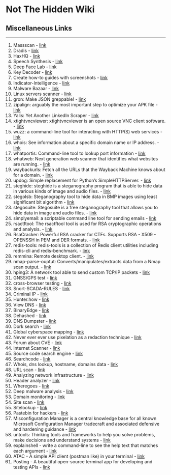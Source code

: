 # Not The Hidden Wiki

## Miscellaneous Links
-----

1. Massscan - [link](https://danielmiessler.com/study/masscan/)
2. Dradis - [link](https://dradisframework.com/ce/)
3. HaxHQ - [link](https://haxhq.com)
4. Speech Synthesis - [link](https://elevenlabs.io/speech-synthesis)
5. Deep Face Lab - [link](https://github.com/iperov/DeepFaceLab)
6. Key Decoder - [link](https://github.com/MaximeBeasse/KeyDecoder)
7. Create how-to guides with screenshots - [link](https://chromewebstore.google.com/detail/tango-create-how-to-guide/lggdbpblkekjjbobadliahffoaobaknh)
8. Indicator-Intelligence - [link](https://github.com/OsmanKandemir/indicator-intelligence)
9. Malware Bazaar - [link](https://bazaar.abuse.ch/)
10. Linux servers scanner - [link](https://cybersecuritynews.com/scan-linux-servers/)
11. gron: Make JSON greppable! - [link](https://github.com/tomnomnom/gron)
12. zipalign: arguably the most important step to optimize your APK file - [link](https://developer.android.com/studio/command-line/zipalign)
13. Yalis: Yet Another LinkedIn Scraper - [link](https://github.com/EatonChips/yalis)
14. xtightvncviewer: xtightvncviewer is an open source VNC client software. - [link](https://www.commandlinux.com/man-page/man1/xtightvncviewer.1.html)
15. wuzz: a command-line tool for interacting with HTTP(S) web services - [link](https://github.com/asciimoo/wuzz)
16. whois: See information about a specific domain name or IP address. - [link](https://packages.debian.org/sid/whois)
17. whatportis: Command-line tool to lookup port information - [link](https://github.com/ncrocfer/whatportis)
18. whatweb: Next generation web scanner that identifies what websites are running. - [link](https://github.com/urbanadventurer/WhatWeb)
19. waybackurls: Fetch all the URLs that the Wayback Machine knows about for a domain. - [link](https://github.com/tomnomnom/waybackurls)
20. updog: Simple replacement for Python’s SimpleHTTPServer. - [link](https://github.com/sc0tfree/updog)
21. steghide: steghide is a steganography program that is able to hide data in various kinds of image and audio files. - [link](https://github.com/StefanoDeVuono/steghide)
22. stegolsb: Steganography tool to hide data in BMP images using least significant bit algorithm - [link](https://github.com/KyTn/STEGOLSB)
23. stegosuite: Stegosuite is a free steganography tool that allows you to hide data in image and audio files. - [link](https://github.com/osde8info/stegosuite)
24. simplyemail: a scriptable command line tool for sending emails - [link](https://github.com/SimplySecurity/SimplyEmail)
25. rsactftool: The rsactftool tool is used for RSA cryptographic operations and analysis. - [link](https://github.com/RsaCtfTool/RsaCtfTool)
26. RsaCracker: Powerful RSA cracker for CTFs. Supports RSA - X509 - OPENSSH in PEM and DER formats. - [link](https://github.com/skyf0l/RsaCracker)
27. redis-tools: redis-tools is a collection of Redis client utilities including redis-cli and redis-benchmark. - [link](https://github.com/antirez/redis-tools)
28. remmina: Remote desktop client. - [link](https://github.com/FreeRDP/Remmina)
29. nmap-parse-ouptut: Converts/manipulates/extracts data from a Nmap scan output. - [link](https://github.com/ernw/nmap-parse-output)
30. hping3: A network tool able to send custom TCP/IP packets - [link](https://github.com/antirez/hping)
31. GNSS/GPS test - [link](https://github.com/barbeau/gpstest)
32. cross-browser testing - [link](https://www.browserling.com/)
33. Snort-SCADA-RULES - [link](https://github.com/digitalbond/Quickdraw-Snort)
34. Criminal IP - [link](https://www.criminalip.io/)
35. Hunter.how - [link](https://hunter.how/)
36. View DNS - [link](https://viewdns.info/)
37. BinaryEdge - [link](https://www.binaryedge.io/)
38. Dehashed - [link](https://www.dehashed.com/)
39. DNS Dumpster - [link](https://dnsdumpster.com/)
40. Dork search - [link](https://dorksearch.com/)
41. Global cyberspace mapping - [link](https://en.fofa.info/)
42. Never ever ever use pixelation as a redaction technique - [link](https://github.com/BishopFox/unredacter)
43. Forum about CVE - [link](https://attackerkb.com/)
44. Internet Scanner - [link](https://netlas.io/)
45. Source code search engine - [link](https://publicwww.com/)
46. Searchcode - [link](https://searchcode.com/)
47. Whois, dns lookup, hostname, domains data - [link](https://securitytrails.com/)
48. URL scan - [link](https://urlscan.io/)
49. Analyzing network infrastructure - [link](https://www.domaintools.com/resources/blog/analyzing-network-infrastructure-as-composite-objects/)
50. Header analyzer - [link](https://toolbox.googleapps.com/apps/messageheader/)
51. Wheregoes - [link](https://wheregoes.com/)
52. Deep malware analysis - [link](https://www.joesandbox.com/#windows)
53. Domain monitoring - [link](https://checkphish.bolster.ai/)
54. Site scan - [link](https://securityheaders.com/)
55. Sitelookup - [link](https://sitelookup.mcafee.com/) 
56. Pastebin for hackers - [link](https://pastes.sh/)
57. Misconfiguration Manager is a central knowledge base for all known Microsoft Configuration Manager tradecraft and associated defensive and hardening guidance - [link](https://github.com/subat0mik/Misconfiguration-Manager)
58. untools: Thinking tools and frameworks to help you solve problems, make decisions and understand systems - [link](https://untools.co/)
59. explainshell - write a command-line to see the help text that matches each argument - [link](https://explainshell.com/)
60. ATAC - A simple API client (postman like) in your terminal - [link](https://github.com/Julien-cpsn/ATAC)
61. Posting - A beautiful open-source terminal app for developing and testing APIs - [link](https://posting.sh/)
